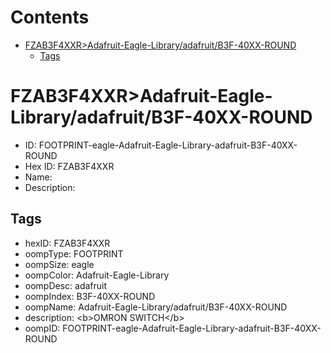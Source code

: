 



Contents
========

* [FZAB3F4XXR>Adafruit-Eagle-Library/adafruit/B3F-40XX-ROUND](#fzab3f4xxradafruit-eagle-libraryadafruitb3f-40xx-round)
	* [Tags](#tags)

# FZAB3F4XXR>Adafruit-Eagle-Library/adafruit/B3F-40XX-ROUND

- ID: FOOTPRINT-eagle-Adafruit-Eagle-Library-adafruit-B3F-40XX-ROUND
- Hex ID: FZAB3F4XXR
- Name: 
- Description: 

## Tags

- hexID: FZAB3F4XXR
- oompType: FOOTPRINT
- oompSize: eagle
- oompColor: Adafruit-Eagle-Library
- oompDesc: adafruit
- oompIndex: B3F-40XX-ROUND
- oompName: Adafruit-Eagle-Library/adafruit/B3F-40XX-ROUND
- description: &lt;b&gt;OMRON SWITCH&lt;/b&gt;
- oompID: FOOTPRINT-eagle-Adafruit-Eagle-Library-adafruit-B3F-40XX-ROUND

